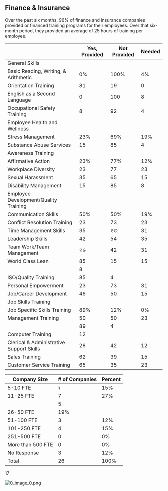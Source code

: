 
## Finance & Insurance

Over the past six months, 96% of finance and insurance companies provided or financed training programs for their employees.  Over that six-month period, they provided an average of 25 hours of training per employee.

|                                          | Yes, Provided   | Not Provided   | Needed   |
|------------------------------------------|-----------------|----------------|----------|
| General Skills                           |                 |                |          |
| Basic Reading, Writing, & Arithmetic     | 0%              | 100%           | 4%       |
| Orientation Training                     | 81              | 19             | 0        |
| English as a Second Language             | 0               | 100            | 8        |
| Occupational Safety Training             | 8               | 92             | 4        |
| Employee Health and Wellness             |                 |                |          |
| Stress Management                        | 23%             | 69%            | 19%      |
| Substance Abuse Services                 | 15              | 85             | 4        |
| Awareness Training                       |                 |                |          |
| Affirmative Action                       | 23%             | 77%            | 12%      |
| Workplace Diversity                      | 23              | 77             | 23       |
| Sexual Harassment                        | 35              | 65             | 15       |
| Disability Management                    | 15              | 85             | 8        |
| Employee Development/Quality Training    |                 |                |          |
| Communication Skills                     | 50%             | 50%            | 19%      |
| Conflict Resolution Training             | 23              | 73             | 23       |
| Time Management Skills                   | 35              | ୧ର             | 31       |
| Leadership Skills                        | 42              | 54             | 35       |
| Team Work/Team Management                | ୧୫              | 42             | 31       |
| World Class Lean                         | 85              | 15             | 15       |
|                                          | 8               |                |          |
| ISO/Quality Training                     | 85              | 4              |          |
| Personal Empowerment                     | 23              | 73             | 31       |
| Job/Career Development                   | 46              | 50             | 15       |
| Job Skills Training                      |                 |                |          |
| Job Specific Skills Training             | 89%             | 12%            | 0%       |
| Management Training                      | 50              | 50             | 23       |
|                                          | 89              | 4              |          |
| Computer Training                        | 12              |                |          |
| Clerical & Administrative Support Skills | 28              | 42             | 12       |
| Sales Training                           | 62              | 39             | 15       |
| Customer Service Training                | 65              | 35             | 23       |

| Company Size      | # of Companies   | Percent   |
|-------------------|------------------|-----------|
| 5-10 FTE          | ব                | 15%       |
| 11-25 FTE         | 7                | 27%       |
|                   | 5                |           |
| 26-50 FTE         | 19%              |           |
| 51-100 FTE        | 3                | 12%       |
| 101-250 FTE       | 4                | 15%       |
| 251-500 FTE       | 0                | 0%        |
| More than 500 FTE | 0                | 0%        |
| No Response       | 3                | 12%       |
| Total             | 26               | 100%      |

17

![0_image_0.png](0_image_0.png)


